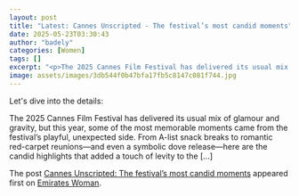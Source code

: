 ```yaml
---
layout: post
title: "Latest: Cannes Unscripted - The festival’s most candid moments"
date: 2025-05-23T03:30:43
author: "badely"
categories: [Women]
tags: []
excerpt: "<p>The 2025 Cannes Film Festival has delivered its usual mix of glamour and gravity, but this year, some of the most memorable moments came from the f"
image: assets/images/3db544f0b47bfa17fb5c8147c081f744.jpg
---
```


Let's dive into the details: <p>The 2025 Cannes Film Festival has delivered its usual mix of glamour and gravity, but this year, some of the most memorable moments came from the festival’s playful, unexpected side. From A-list snack breaks to romantic red-carpet reunions—and even a symbolic dove release—here are the candid highlights that added a touch of levity to the [&#8230;]</p>
<p>The post <a href="https://emirateswoman.com/cannes-unscripted-candid-moments/" rel="nofollow">Cannes Unscripted: The festival&#8217;s most candid moments</a> appeared first on <a href="https://emirateswoman.com" rel="nofollow">Emirates Woman</a>.</p>

